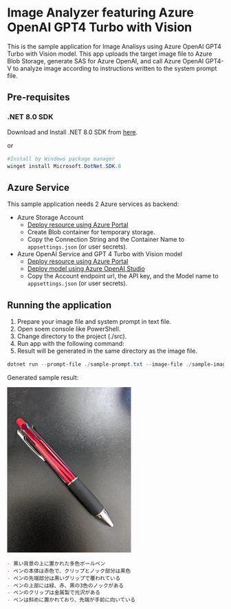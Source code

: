 # Image Analyzer featuring Azure OpenAI GPT4 Turbo with Vision

This is the sample application for Image Analisys using Azure OpenAI GPT4 Turbo with Vision model.
This app uploads the target image file to Azure Blob Storage, generate SAS for Azure OpenAI, and call Azure OpenAI GPT4-V to analyze image according to instructions written to the system prompt file.

## Pre-requisites

### .NET 8.0 SDK

Download and Install .NET 8.0 SDK from [here](https://dotnet.microsoft.com/ja-jp/download).

or 

```powershell
#Install by Windows package manager
winget install Microsoft.DotNet.SDK.8 
```

## Azure Service

This sample application needs 2 Azure services as backend:

- Azure Storage Account
    - [Deploy resource using Azure Portal](https://portal.azure.com/#create/Microsoft.StorageAccount-ARM)
    - Create Blob container for temporary storage.
    - Copy the Connection String and the Container Name to `appsettings.json` (or user secrets).
- Azure OpenAI Service and GPT 4 Turbo with Vision model
    - [Deploy resource using Azure Portal](https://portal.azure.com/#create/Microsoft.CognitiveServicesOpenAI)
    - [Deploy model using Azure OpenAI Studio](https://oai.azure.com/portal)
    - Copy the Account endpoint url, the API key, and the Model name to `appsettings.json` (or user secrets).

## Running the application

1. Prepare your image file and system prompt in text file.
1. Open soem console like PowerShell.
1. Change directory to the project (./src).
1. Run app with the following command:
1. Result will be generated in the same directory as the image file.

```powershell
dotnet run --prompt-file ./sample-prompt.txt --image-file ./sample-image.png 
```

Generated sample result:

![](./src/sample-image.png)

```markdown
- 黒い背景の上に置かれた多色ボールペン
- ペンの本体は赤色で、クリップとノック部分は黒色
- ペンの先端部分は黒いグリップで覆われている
- ペンの上部には緑、赤、黒の3色のノックがある
- ペンのクリップは金属製で光沢がある
- ペンは斜めに置かれており、先端が手前に向いている
```
